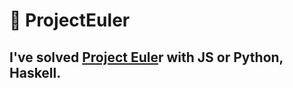# 🧮 ProjectEuler

## I've solved [Project Eule](https://projecteuler.net/)r with JS or Python, Haskell.
